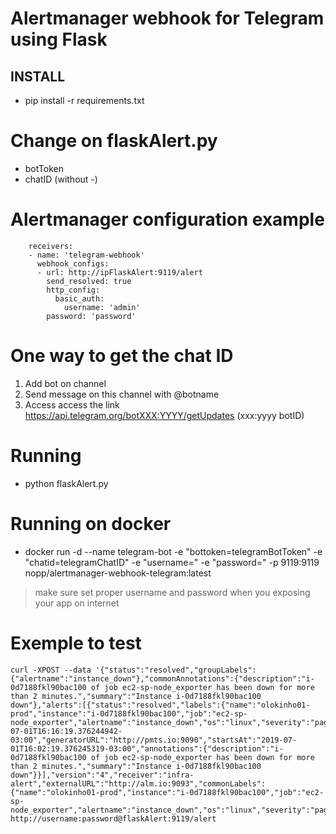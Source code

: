 # Alertmanager webhook for Telegram using Flask

## INSTALL

* pip install -r requirements.txt

Change on flaskAlert.py
=======================
* botToken
* chatID (without -)

Alertmanager configuration example
==================================

		receivers:
		- name: 'telegram-webhook'
		  webhook_configs:
		  - url: http://ipFlaskAlert:9119/alert
		    send_resolved: true
		    http_config:
		      basic_auth:
		        username: 'admin'
			password: 'password'

One way to get the chat ID
==========================
1) Add bot on channel
2) Send message on this channel with @botname
3) Access access the link https://api.telegram.org/botXXX:YYYY/getUpdates (xxx:yyyy botID)

Running
=======
* python flaskAlert.py

Running on docker
=================
* docker run -d --name telegram-bot -e "bottoken=telegramBotToken" -e "chatid=telegramChatID" -e "username=<username>" -e "password=<password>" -p 9119:9119 nopp/alertmanager-webhook-telegram:latest

> make sure set proper username and password when you exposing your app on internet

Exemple to test
===============
	curl -XPOST --data '{"status":"resolved","groupLabels":{"alertname":"instance_down"},"commonAnnotations":{"description":"i-0d7188fkl90bac100 of job ec2-sp-node_exporter has been down for more than 2 minutes.","summary":"Instance i-0d7188fkl90bac100 down"},"alerts":[{"status":"resolved","labels":{"name":"olokinho01-prod","instance":"i-0d7188fkl90bac100","job":"ec2-sp-node_exporter","alertname":"instance_down","os":"linux","severity":"page"},"endsAt":"2019-07-01T16:16:19.376244942-03:00","generatorURL":"http://pmts.io:9090","startsAt":"2019-07-01T16:02:19.376245319-03:00","annotations":{"description":"i-0d7188fkl90bac100 of job ec2-sp-node_exporter has been down for more than 2 minutes.","summary":"Instance i-0d7188fkl90bac100 down"}}],"version":"4","receiver":"infra-alert","externalURL":"http://alm.io:9093","commonLabels":{"name":"olokinho01-prod","instance":"i-0d7188fkl90bac100","job":"ec2-sp-node_exporter","alertname":"instance_down","os":"linux","severity":"page"}}' http://username:password@flaskAlert:9119/alert
